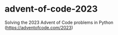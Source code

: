 # advent-of-code-2023
Solving the 2023 Advent of Code problems in Python (https://adventofcode.com/2023)
